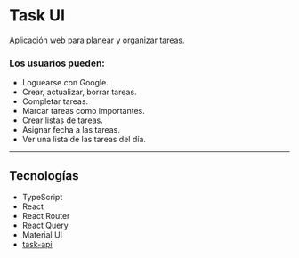 # Task UI
Aplicación web para planear y organizar tareas.

### Los usuarios pueden:
* Loguearse con Google.
* Crear, actualizar, borrar tareas.
* Completar tareas.
* Marcar tareas como importantes.
* Crear listas de tareas.
* Asignar fecha a las tareas.
* Ver una lista de las tareas del día.
---
## Tecnologías
* TypeScript
* React
* React Router
* React Query
* Material UI
* [task-api](https://github.com/Edkiri/task-api)
